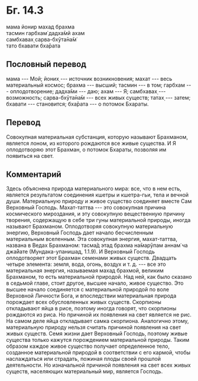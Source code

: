# Бг. 14.3
мама йонир махад брахма<br/>
тасмин гарбхам̇ дадха̄мй ахам<br/>
самбхавах̣ сарва-бхӯта̄на̄м̇<br/>
тато бхавати бха̄рата
## Пословный перевод

мама --- Мой; йоних̣ --- источник возникновения; махат --- весь
материальный космос; брахма --- высший; тасмин --- в том; гарбхам ---
оплодотворение; дадха̄ми --- даю; ахам --- Я; самбхавах̣ --- возможность;
сарва-бхӯта̄на̄м --- всех живых существ; татах̣ --- затем; бхавати ---
становится; бха̄рата --- о потомок Бхараты.

## Перевод

Совокупная материальная субстанция, которую называют Брахманом, является
лоном, из которого рождаются все живые существа. И Я оплодотворяю этот
Брахман, о потомок Бхараты, позволяя им появиться на свет.

## Комментарий

Здесь объяснена природа материального мира: все, что в нем есть,
является результатом соединения кшетры и кшетра-гьи, тела и вечной души.
Материальную природу и живое существо соединяет вместе Сам Верховный
Господь. Махат-таттва --- это совокупная причина космического
мироздания, и эту совокупную вещественную причину творения, содержащую в
себе три гуны материальной природы, иногда называют Брахманом.
Оплодотворяя совокупную материальную энергию, Верховный Господь дает
начало бесчисленным материальным вселенным. Эта совокупная энергия,
махат-таттва, названа в Ведах Брахманом: тасма̄д этад брахма на̄марӯпам
аннам̇ ча джа̄йате (Мундака-упанишад, 1.1.9). И Верховный Господь
оплодотворяет этот Брахман семенами живых существ. Двадцать четыре
элемента: земля, вода, огонь, воздух и т. д. --- все это материальная
энергия, называемая махад брахмой, великим Брахманом, то есть
материальной природой. Над ней, как было сказано в седьмой главе, стоит
другое, высшее начало, живое существо. Это высшее начало соединяется с
материальной природой по воле Верховной Личности Бога, и впоследствии
материальная природа порождает всех обусловленных живых существ.
Скорпионы откладывают яйца в рисе, поэтому иногда говорят, что скорпионы
рождаются из риса. Но причиной их появления на свет является не рис. На
самом деле яйца откладывает самка скорпиона. Аналогично этому,
материальную природу нельзя считать причиной появления на свет живых
существ. Семя жизни дает Верховный Господь, поэтому живые существа
только кажутся порождением материальной природы. Таким образом каждое
живое существо получает определенное тело, созданное материальной
природой в соответствии с его кармой, чтобы наслаждаться или страдать,
пожиная плоды своей прошлой деятельности. Но изначальной причиной
появления на свет всех живых существ, населяющих материальный мир,
является Господь.
